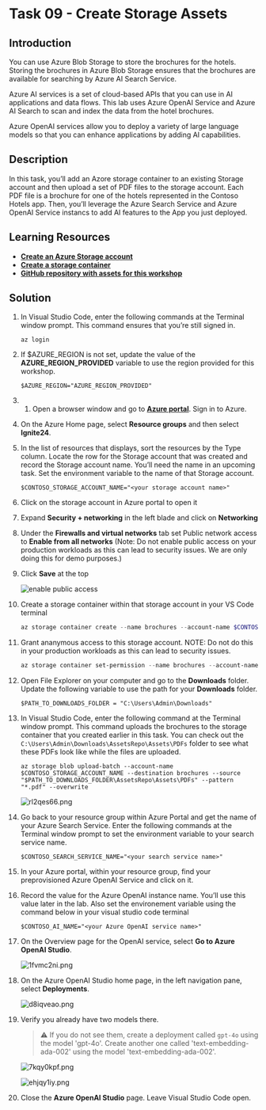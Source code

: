 # Task 09 - Create Storage Assets

## Introduction

You can use Azure Blob Storage to store the brochures for the hotels. Storing the brochures in Azure Blob Storage ensures that the brochures are available for searching by Azure AI Search Service.

Azure AI services is a set of cloud-based APIs that you can use in AI applications and data flows. This lab uses Azure OpenAI Service and Azure AI Search to scan and index the data from the hotel brochures. 

Azure OpenAI services allow you to deploy a variety of large language models so that you can enhance applications by adding AI capabilities.

## Description

In this task, you’ll add an Azore storage container to an existing Storage account and then upload a set of PDF files to the storage account. Each PDF file is a brochure for one of the hotels represented in the Contoso Hotels app. Then, you’ll leverage the Azure Search Service and Azure OpenAI Service instancs to add AI features to the App you just deployed.

## Learning Resources

- [**Create an Azure Storage account**](https://learn.microsoft.com/en-us/training/modules/create-azure-storage-account/ )
- [**Create a storage container**](https://learn.microsoft.com/en-us/training/modules/create-azure-storage-account/5-exercise-create-a-storage-account)
- [**GitHub repository with assets for this workshop**](https://github.com/microsoft/TechExcel-Modernize-applications-to-be-AI-ready )

## Solution

1. In Visual Studio Code, enter the following commands at the Terminal window prompt. This command ensures that you’re still signed in.

    ```
    az login
    ```

1. If $AZURE_REGION is not set, update the value of the **AZURE_REGION_PROVIDED** variable to use the region provided for this workshop.

    ```
    $AZURE_REGION="AZURE_REGION_PROVIDED"
    ```

1. 1. Open a browser window and go to [**Azure portal**](https://portal.azure.com). Sign in to Azure.

1. On the Azure Home page, select **Resource groups** and then select **Ignite24**.

1. In the list of resources that displays, sort the resources by the Type column. Locate the row for the Storage account that was created and record the Storage account name. You’ll need the name in an upcoming task. Set the environment variable to the name of that Storage account.
   
    ```
    $CONTOSO_STORAGE_ACCOUNT_NAME="<your storage account name>"
    ```

1. Click on the storage account in Azure portal to open it
1. Expand **Security + networking** in the left blade and click on **Networking**
1. Under the **Firewalls and virtual networks** tab set Public network access to **Enable from all networks** (Note: Do not enable public access on your production workloads as this can lead to security issues. We are only doing this for demo purposes.)
1. Click **Save** at the top

    ![enable public access](../../media/enable-public.png)

1. Create a storage container within that storage account in your VS Code terminal

    ```powershell
    az storage container create --name brochures --account-name $CONTOSO_STORAGE_ACCOUNT_NAME
    ``` 

1. Grant ananymous access to this storage account. NOTE: Do not do this in your production workloads as this can lead to security issues.

    ```powershell
    az storage container set-permission --name brochures --account-name $CONTOSO_STORAGE_ACCOUNT_NAME --public-access container
    ``` 

1.  Open File Explorer on your computer and go to the **Downloads** folder. Update the following variable to use the path for your **Downloads** folder.

    ```
    $PATH_TO_DOWNLOADS_FOLDER = "C:\Users\Admin\Downloads"
    ```

1. In Visual Studio Code, enter the following command at the Terminal window prompt. This command uploads the brochures to the storage container that you created earlier in this task. You can check out the `C:\Users\Admin\Downloads\AssetsRepo\Assets\PDFs` folder to see what these PDFs look like while the files are uploaded.

    ```
    az storage blob upload-batch --account-name $CONTOSO_STORAGE_ACCOUNT_NAME --destination brochures --source "$PATH_TO_DOWNLOADS_FOLDER\AssetsRepo\Assets\PDFs" --pattern "*.pdf" --overwrite
    ```

    ![rl2qes66.png](../../media/rl2qes66.png)


1. Go back to your resource group within Azure Portal and get the name of your Azure Search Service. Enter the following commands at the Terminal window prompt to set the environment variable to your search service name.

    ```
    $CONTOSO_SEARCH_SERVICE_NAME="<your search service name>"
    ```

1. In your Azure portal, within your resource group, find your preprovisioned Azure OpenAI Service and click on it.

1. Record the value for the Azure OpenAI instance name. You’ll use this value later in the lab. Also set the environement variable using the command below in your visual studio code terminal

    ```
    $CONTOSO_AI_NAME="<your Azure OpenAI service name>"
    ```

1. On the Overview page for the OpenAI service, select **Go to Azure OpenAI Studio**.

    ![1fvmc2ni.png](../../media/1fvmc2ni.png)

1. On the Azure OpenAI Studio home page, in the left navigation pane, select **Deployments**.

    ![d8iqveao.png](../../media/d8iqveao.png)

1. Verify you already have two models there.

    > :warning: If you do not see them, create a deployment called `gpt-4o` using the model 'gpt-4o'. Create another one called 'text-embedding-ada-002' using the model 'text-embedding-ada-002'.

    ![7kqy0kpf.png](../../media/7kqy0kpf.png)

    ![ehjqy1iy.png](../../media/ehjqy1iy.png)

1. Close the **Azure OpenAI Studio** page. Leave Visual Studio Code open.